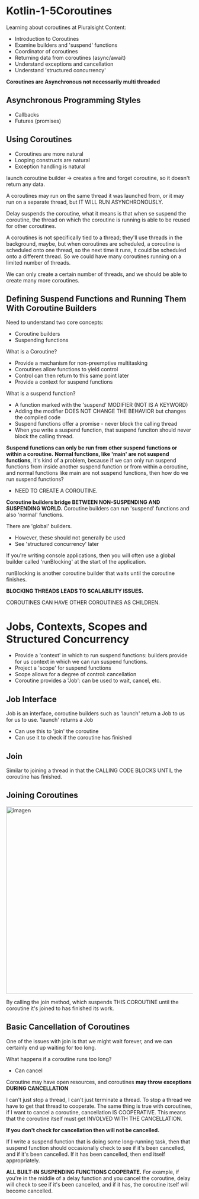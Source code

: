 # Kotlin-1-5Coroutines
Learning about coroutines at Pluralsight
Content:
- Introduction to Coroutines
- Examine builders and 'suspend' functions
- Coordinator of coroutines
- Returning data from coroutines (async/await)
- Understand exceptions and cancellation
- Understand 'structured concurrency'


**Coroutines are Asynchronous not necessarily multi threaded**

## Asynchronous Programming Styles
- Callbacks
- Futures (promises)

## Using Coroutines
- Coroutines are more natural
- Looping constructs are natural
- Exception handling is natural 


launch coroutine builder -> creates a fire and forget coroutine, so it doesn't return any data. 

A coroutines may run on the same thread it was launched from, or it may run on a separate thread, but IT WILL RUN ASYNCHRONOUSLY. 

Delay suspends the coroutine, what it means is that when se suspend the coroutine, the thread on which the coroutine is running is able to be reused for other coroutines. 

A coroutines is not specifically tied to a thread; they'll use threads in the background, maybe, but when coroutines are scheduled, a coroutine is scheduled onto one thread, so the next time it runs, it could be scheduled onto a different thread. So we could have many coroutines running on a limited number of threads. 

We can only create a certain number of threads, and we should be able to create many more coroutines. 

## Defining Suspend Functions and Running Them With Coroutine Builders
Need to understand two core concepts:
- Coroutine builders
- Suspending functions

What is a Coroutine? 
- Provide a mechanism for non-preemptive multitasking
- Coroutines allow functions to yield control
- Control can then return to this same point later
- Provide a context for suspend functions

What is a suspend function?
- A function marked with the 'suspend' MODIFIER (NOT IS A KEYWORD)
- Adding the modifier DOES NOT CHANGE THE BEHAVIOR but changes the compiled code
- Suspend functions offer a promise - never block the calling thread
- When you write a suspend function, that suspend funciton should never block the calling thread.

**Suspend functions can only be run from other suspend functions or within a coroutine.**
**Normal functions, like 'main' are not suspend functions**, it's kind of a problem, because if we can only run suspend functions from inside another suspend function or from within a coroutine, and normal functions like main are not suspend functions, then how do we run suspend functions? 
- NEED TO CREATE A COROUTINE.

**Coroutine builders bridge BETWEEN NON-SUSPENDING AND SUSPENDING WORLD.**
Coroutine builders can run 'suspend' functions and also 'normal' functions. 

There are 'global' builders. 
- However, these should not generally be used
- See 'structured concurrency' later

If you're writing console applications, then you will often use a global builder called 'runBlocking' at the start of the application. 

runBlocking is another coroutine builder that waits until the coroutine finishes.

**BLOCKING THREADS LEADS TO SCALABILITY ISSUES.**

COROUTINES CAN HAVE OTHER COROUTINES AS CHILDREN.

# Jobs, Contexts, Scopes and Structured Concurrency
- Provide a 'context' in which to run suspend functions: builders provide for us context in which we can run suspend functions. 
- Project a 'scope' for suspend functions
- Scope allows for a degree of control: cancellation
- Coroutine provides a 'Job': can be used to wait, cancel, etc.

## Job Interface
Job is an interface, coroutine builders such as 'launch' return a Job to us for us to use. 
'launch' returns a Job
- Can use this to 'join' the coroutine
- Can use it to check if the coroutine has finished

## Join
Similar to joining a thread in that the CALLING CODE BLOCKS UNTIL the coroutine has finished.

## Joining Coroutines

<img width="506" alt="imagen" src="https://user-images.githubusercontent.com/66931789/189231935-8554d76e-1a42-480a-b75f-8ab6b6aa1c02.png">

By calling the join method, which suspends THIS COROUTINE until the coroutine it's joined to has finished its work. 

## Basic Cancellation of Coroutines
One of the issues with join is that we might wait forever, and we can certainly end up waiting for too long. 

What happens if a coroutine runs too long?
- Can cancel

Coroutine may have open resources, and coroutines **may throw exceptions DURING CANCELLATION**

I can't just stop a thread, I can't just terminate a thread. To stop a thread we have to get that thread to cooperate. The same thing is true with coroutines, if I want to cancel a coroutine, cancellation IS COOPERATIVE. This means that the coroutine itself must get INVOLVED WITH THE CANCELLATION. 

**If you don't check for cancellation then will not be cancelled.**

If I write a suspend function that is doing some long-running task, then that suspend function should occasionally check to see if it's been cancelled, and if it's been cancelled. If it has been cancelled, then end itself appropriately. 

**ALL BUILT-IN SUSPENDING FUNCTIONS COOPERATE.** For example, if you're in the middle of a delay function and you cancel the coroutine, delay will check to see if it's been cancelled, and if it has, the coroutine itself will become cancelled. 







